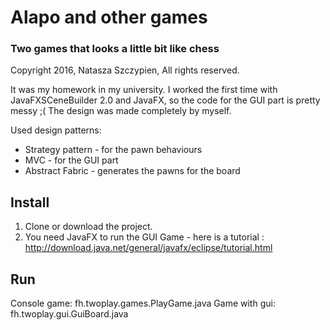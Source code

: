 # Alapo and other games 
### Two games that looks a little bit like chess
Copyright 2016, Natasza Szczypien, All rights reserved.

It was my homework in my university. 
I worked the first time with JavaFXSCeneBuilder 2.0 and JavaFX, so the code for the GUI part is pretty messy ;(
The design was made completely by myself.

Used design patterns:
- Strategy pattern - for the pawn behaviours
- MVC - for the GUI part
- Abstract Fabric - generates the pawns for the board

## Install
1. Clone or download the project.
2. You need JavaFX to run the GUI Game - here is a tutorial : http://download.java.net/general/javafx/eclipse/tutorial.html

## Run
Console game: fh.twoplay.games.PlayGame.java
Game with gui: fh.twoplay.gui.GuiBoard.java
